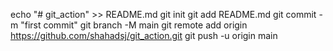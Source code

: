 echo "# git_action" >> README.md
git init
git add README.md
git commit -m "first commit"
git branch -M main
git remote add origin https://github.com/shahadsj/git_action.git
git push -u origin main